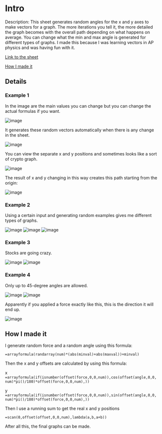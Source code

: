 # Intro

Description: This sheet generates random angles for the x and y axes to make vectors for a graph. The more iterations you tell it, the more detailed the graph becomes with the overall path depending on what happens on average. You can change what the min and max angle is generated for different types of graphs. I made this because I was learning vectors in AP physics and was having fun with it.

[Link to the sheet](https://docs.google.com/spreadsheets/d/1-E_FM7pGtT_SooirKjhYYa7__z5i6Tplh3cI4jLz5O0/edit?usp=sharing)

[How I made it](#how-i-made-it)

## Details
### Example 1
In the image are the main values you can change but you can change the actual formulas if you want.

![image](https://github.com/user-attachments/assets/b2458a5e-ddc6-4f83-95a1-c27cbdfda76d)

It generates these random vectors automatically when there is any change in the sheet.

![image](https://github.com/user-attachments/assets/d6d412aa-69fe-4ef0-af1e-dd7d73905b4e)

You can view the separate x and y positions and sometimes looks like a sort of crypto graph.

![image](https://github.com/user-attachments/assets/bc8a9e98-e271-4506-9da0-fc647be3ee23)

The result of x and y changing in this way creates this path starting from the origin:

![image](https://github.com/user-attachments/assets/e7732f5c-fcda-4b56-ae95-ef1014a17bbb)

### Example 2

Using a certain input and generating random examples gives me different types of graphs.

![image](https://github.com/user-attachments/assets/211091e8-9eef-4232-b0b4-5ac6abdf029a)
![image](https://github.com/user-attachments/assets/3cffcad8-fb8e-4401-bbb1-4e2011fbba67)
![image](https://github.com/user-attachments/assets/8e68d30e-7be4-42d2-8daf-a30e783deace)

### Example 3
Stocks are going crazy.

![image](https://github.com/user-attachments/assets/d8a63453-eb62-4840-9494-bfcf203b2450)
![image](https://github.com/user-attachments/assets/6235fe80-19b8-4956-af26-7a514562e3ed)

### Example 4
Only up to 45-degree angles are allowed.

![image](https://github.com/user-attachments/assets/8a5aa726-c1a3-46c0-be0e-f8638ef2eb53)
![image](https://github.com/user-attachments/assets/555fa0e1-865c-41ec-9f1d-89731fd3c230)

Apparently if you applied a force exactly like this, this is the direction it will end up.

![image](https://github.com/user-attachments/assets/f48b1ab9-8199-4130-9368-917c367a889f)

## How I made it

I generate random force and a random angle using this formula:

`=arrayformula(randarray(num)*(abs(minval)+abs(maxval))+minval)`

Then the x and y offsets are calculated by using this formula:

x `=arrayformula(if(isnumber(offset(force,0,0,num)),cos(offset(angle,0,0,num)*pi()/180)*offset(force,0,0,num),))`

y `=arrayformula(if(isnumber(offset(force,0,0,num)),sin(offset(angle,0,0,num)*pi()/180)*offset(force,0,0,num),))`

Then I use a running sum to get the real x and y positions

`=scan(0,offset(offset,0,0,num),lambda(a,b,a+b))`

After all this, the final graphs can be made.

